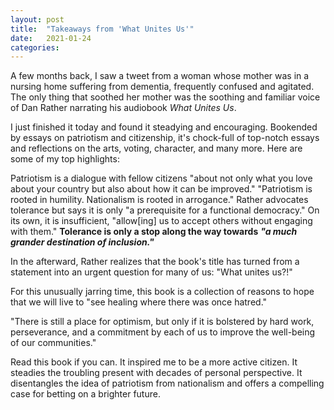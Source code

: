 ```yaml
---
layout: post
title:  "Takeaways from 'What Unites Us'"
date:   2021-01-24
categories: 
---
```

A few months back, I saw a tweet from a woman whose mother was in a nursing home suffering from dementia, frequently confused and agitated. The only thing that soothed her mother was the soothing and familiar voice of Dan Rather narrating his audiobook _What Unites Us_. 

I just finished it today and found it steadying and encouraging. Bookended by essays on patriotism and citizenship, it's chock-full of top-notch essays and reflections on the arts, voting, character, and many more. Here are some of my top highlights:

Patriotism is a dialogue with fellow citizens "about not only what you love about your country but also about how it can be improved." "Patriotism is rooted in humility. Nationalism is rooted in arrogance."
Rather advocates tolerance but says it is only "a prerequisite for a functional democracy." On its own, it is insufficient, "allow[ing] us to accept others without engaging with them." **Tolerance is only a stop along the way towards** _**"a much grander destination of inclusion."**_

In the afterward, Rather realizes that the book's title has turned from a statement into an urgent question for many of us: "What unites us?!"

For this unusually jarring time, this book is a collection of reasons to hope that we will live to "see healing where there was once hatred." 

"There is still a place for optimism, but only if it is bolstered by hard work, perseverance, and a commitment by each of us to improve the well-being of our communities."

Read this book if you can. It inspired me to be a more active citizen. It steadies the troubling present with decades of personal perspective. It disentangles the idea of patriotism from nationalism and offers a compelling case for betting on a brighter future.

